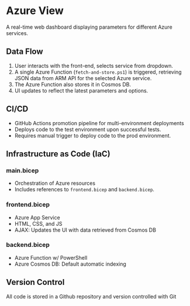 # Azure View
A real-time web dashboard displaying parameters for different Azure services.

## Data Flow
1. User interacts with the front-end, selects service from dropdown.
2. A single Azure Function (`fetch-and-store.ps1`) is triggered, retrieving JSON data from ARM API for the selected Azure service.
3. The Azure Function also stores it in Cosmos DB.
4. UI updates to reflect the latest parameters and options.

## CI/CD
- GitHub Actions promotion pipeline for multi-environment deployments
- Deploys code to the test environment upon successful tests.
- Requires manual trigger to deploy code to the prod environment.

## Infrastructure as Code (IaC)

### main.bicep
- Orchestration of Azure resources
- Includes references to `frontend.bicep` and `backend.bicep`.

### frontend.bicep
- Azure App Service
- HTML, CSS, and JS
- AJAX: Updates the UI with data retrieved from Cosmos DB

### backend.bicep
- Azure Function w/ PowerShell
- Azure Cosmos DB: Default automatic indexing

## Version Control
All code is stored in a Github repository and version controlled with Git